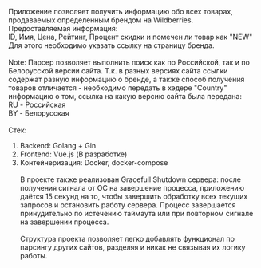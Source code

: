 Приложение позволяет получить информацию обо всех товарах, продаваемых определенным брендом на Wildberries.<br>
Предоставляемая информация:<br>
ID, Имя, Цена, Рейтинг, Процент скидки и помечен ли товар как "NEW"<br>
Для этого необходимо указать ссылку на страницу бренда.<br><br>
Note: Парсер позволяет выполнить поиск как по Российской, так и по Белорусской версии сайта. Т.к. в разных версиях сайта ссылки содержат разную информацию о бренде, а также способ получения товаров отличается - необходимо передать в хэдере "Country" информацию о том, ссылка на какую версию сайта была передана:<br>
RU - Российская<br>
BY - Белорусская<br><br>
Стек:<br>
1. Backend: Golang + Gin<br>
2. Frontend: Vue.js (В разработке)<br>
3. Контейнеризация: Docker, docker-compose<br><br>
В проекте также реализован Gracefull Shutdown сервера: после получения сигнала от ОС на завершение процесса, приложению даётся 15 секунд на то, чтобы завершить обработку всех текущих запросов и остановить работу сервера. Процесс завершается принудительно по истечению таймаута или при повторном сигнале на завершении процесса. <br><br>
Структура проекта позволяет легко добавлять функционал по парсингу других сайтов, разделяя и никак не связывая их логику работы.
